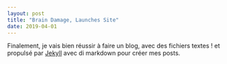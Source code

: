 ```yaml
---
layout: post
title: "Brain Damage, Launches Site"
date: 2019-04-01
---
```


Finalement, je vais bien réussir à faire un blog, avec des fichiers textes ! et propulsé par [Jekyll](http://jekyllrb.com) avec di markdown pour créer mes posts.
